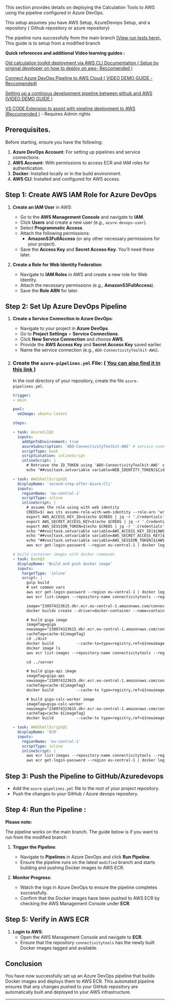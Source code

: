 This section provides details on deploying the Calculation Tools to AWS using the pipeline configured in Azure DevOps.

This setup assumes you have AWS Setup, AzureDevops Setup,  and a repository ( Github repository or azure repository)

The pipeline runs successfully  from the main branch [(View run tests here).](https://dev.azure.com/ITUINT/ConnectivityToolkit/_git/calculation-tools?path=/azure-pipelines.yml&version=GBmain&_a=history) This guide is to setup  from a modified branch

**Quick references and additional Video learning guides :**

[Old calculation toolkit deployment via AWS CLI  Documentation ( Setup by original developer on how to deploy on aws- Reccomended )](https://ituint.sharepoint.com/:w:/r/sites/ConnectivityModelling-Internship/_layouts/15/Doc.aspx?sourcedoc=%7B05EDF5A0-768B-475E-9DCC-A40C6623B153%7D&file=Calculationtools%20AWS%20Deployment%20Guide.docx&action=default&mobileredirect=true)

[Connect Azure DevOps Pipeline to AWS Cloud  ( VIDEO DEMO GUIDE - Reccomended)](https://www.youtube.com/watch?v=Vywmy5FFzoM)

[Setting up a continous  development pipeline between github and AWS (VIDEO DEMO GUIDE )](https://youtu.be/biYVW1TMYAU?t=373)

[VS CODE Extension to assist with pipeline deployment to AWS (Reccomended  )](https://marketplace.visualstudio.com/items?itemName=AmazonWebServices.aws-vsts-tools) - Requires Admin rights

## Prerequisites.

Before starting, ensure you have the following:

1. **Azure DevOps Account**: For setting up pipelines and service connections.
2. **AWS Account**: With permissions to access ECR and IAM roles for authentication.
3. **Docker**: Installed locally or in the build environment.
4. **AWS CLI**: Installed and configured for AWS access.

## Step 1: Create AWS IAM Role for Azure DevOps

1. **Create an IAM User** in AWS:

   - Go to the **AWS Management Console** and navigate to **IAM**.
   - Click **Users** and create a new user (e.g., `azure-devops-user`).
   - Select **Programmatic Access**.
   - Attach the following permissions:
     - **AmazonS3FullAccess** (or any other necessary permissions for your project).
   - Save the **Access Key** and **Secret Access Key**. You’ll need these later.
2. **Create a Role for Web Identity Federation**:

   - Navigate to **IAM Roles** in AWS and create a new role for Web Identity.
   - Attach the necessary permissions (e.g., **AmazonS3FullAccess**).
   - Save the **Role ARN** for later.

## Step 2: Set Up Azure DevOps Pipeline

1. **Create a Service Connection in Azure DevOps**:

   - Navigate to your project in **Azure DevOps**.
   - Go to **Project Settings** > **Service Connections**.
   - Click **New Service Connection** and choose **AWS**.
   - Provide the **AWS Access Key** and **Secret Access Key** saved earlier.
   - Name the service connection (e.g., `ADO-ConnectivityToolkit-AWS`).
2. ### **Create the `azure-pipelines.yml` File**: ( [You can also find it in this link ](https://dev.azure.com/ITUINT/ConnectivityToolkit/_apps/hub/ms.vss-build-web.ci-designer-hub?pipelineId=79&branch=modified))

   In the root directory of your repository, create the file `azure-pipelines.yml`.


   ```yaml
   trigger:
   - main

   pool:
     vmImage: ubuntu-latest

   steps:

   - task: AzureCLI@2
     inputs:
       addSpnToEnvironment: true
       azureSubscription: 'ADO-ConnectivityToolkit-AWS' # service connection name
       scriptType: bash
       scriptLocation: inlineScript
       inlineScript: |
         # Retrieve the ID_TOKEN using 'ADO-ConnectivityToolkit-AWS' service connection to Azure App and set it as WEB_IDENTITY_TOKEN to be used in step 2
         echo "##vso[task.setvariable variable=WEB_IDENTITY_TOKEN]${idToken}"

   - task: AWSShellScript@1
     displayName: 'second-step-after-Azure-Cli'
     inputs:
       regionName: 'eu-central-1'
       scriptType: inline
       inlineScript: |
         # assume the role using with web identity
         CREDS=$( aws sts assume-role-with-web-identity --role-arn "arn:aws:iam::238974323615:role/ado-ADO-ConnectivityToolkit-AWS-Role" --role-session-name "ADO-ConnectivityToolkit-AWS-PIPELINE" --web-identity-token "${WEB_IDENTITY_TOKEN}" --duration-seconds 3600 );
         export AWS_ACCESS_KEY_ID=$(echo $CREDS | jq -r '.Credentials''.AccessKeyId');
         export AWS_SECRET_ACCESS_KEY=$(echo $CREDS | jq -r '.Credentials''.SecretAccessKey');
         export AWS_SESSION_TOKEN=$(echo $CREDS | jq -r '.Credentials''.SessionToken');
         echo "##vso[task.setvariable variable=AWS_ACCESS_KEY_ID]${AWS_ACCESS_KEY_ID}";
         echo "##vso[task.setvariable variable=AWS_SECRET_ACCESS_KEY]${AWS_SECRET_ACCESS_KEY}";
         echo "##vso[task.setvariable variable=AWS_SESSION_TOKEN]${AWS_SESSION_TOKEN}";
         aws ecr get-login-password --region eu-central-1 | docker login --username AWS --password-stdin 238974323615.dkr.ecr.eu-central-1.amazonaws.com

   # build container images with docker commands
   - task: Bash@3
     displayName: 'Build and push docker image'
     inputs:
       targetType: 'inline'
       script: |
         gulp build
         # set common vars
         aws ecr get-login-password --region eu-central-1 | docker login --username AWS --password-stdin 238974323615.dkr.ecr.eu-central-1.amazonaws.com
         aws ecr list-images --repository-name connectivitytools --region eu-central-1

         image="238974323615.dkr.ecr.eu-central-1.amazonaws.com/connectivitytools"
         docker buildx create --driver=docker-container --name=container-builder

         # build giga image
         imageTag=giga
         newimage="238974323615.dkr.ecr.eu-central-1.amazonaws.com/connectivitytools/${imageTag}"
         cacheTag=cache-${imageTag}
         cd ./dist
         docker build          --cache-to=type=registry,ref=${newimage}:${cacheTag},mode=max,image-manifest=true,oci-mediatypes=true          --cache-from=type=registry,ref=${newimage}:${cacheTag}          --builder container-builder          -t ${newimage}:${imageTag}-build-$(Build.BuildId)          -t ${newimage}:${imageTag}          -t ${newimage}:dev          --push          -f Dockerfile.aws          --progress=plain          ./
         docker image ls
         aws ecr list-images --repository-name connectivitytools --region eu-central-1

         cd ../server

         # build giga-api image
         imageTag=giga-api
         newimage="238974323615.dkr.ecr.eu-central-1.amazonaws.com/connectivitytools/${imageTag}"
         cacheTag=cache-${imageTag}
         docker build          --cache-to type=registry,ref=${newimage}:${cacheTag},mode=max,image-manifest=true,oci-mediatypes=true          --cache-from type=registry,ref=${newimage}:${cacheTag}          --builder container-builder          -t ${newimage}:${imageTag}-build-$(Build.BuildId)          -t ${newimage}:${imageTag}          -t ${newimage}:dev          --push          -f Dockerfile.web          --progress=plain          ./

         # build giga-calc-worker image
         imageTag=giga-calc-worker
         newimage="238974323615.dkr.ecr.eu-central-1.amazonaws.com/connectivitytools/${imageTag}"
         cacheTag=cache-${imageTag}
         docker build          --cache-to type=registry,ref=${newimage}:${cacheTag},mode=max,image-manifest=true,oci-mediatypes=true          --cache-from type=registry,ref=${newimage}:${cacheTag}          --builder container-builder          -t ${newimage}:${imageTag}-build-$(Build.BuildId)          -t ${newimage}:${imageTag}          -t ${newimage}:dev          --push          -f Dockerfile.calc          --progress=plain          ./

   - task: AWSShellScript@1
     displayName: 'ECR'
     inputs:
       regionName: 'eu-central-1'
       scriptType: inline
       inlineScript: |
         aws ecr list-images --repository-name connectivitytools --region eu-central-1
         aws ecr get-login-password --region eu-central-1 | docker login --username AWS --password-stdin 238974323615.dkr.ecr.eu-central-1.amazonaws.com
   ```

## Step 3: Push the Pipeline to GitHub/Azuredevops

- Add the `azure-pipelines.yml` file to the root of your project repository.
- Push the changes to your GitHub / Azure devops repository.

## Step 4: Run the Pipeline :

**Please note:** 

The pipeline works on the main branch. The guide below is if you want to run from the modified branch

1. **Trigger the Pipeline**:

   - Navigate to **Pipelines** in Azure DevOps and click **Run Pipeline**.
   - Ensure the pipeline runs on the latest `modified` branch and starts building and pushing Docker images to AWS ECR.
2. **Monitor Progress**:

   - Watch the logs in Azure DevOps to ensure the pipeline completes successfully.
   - Confirm that the Docker images have been pushed to AWS ECR by checking the AWS Management Console under **ECR**.

## Step 5: Verify in AWS ECR

1. **Login to AWS**:
   - Open the AWS Management Console and navigate to **ECR**.
   - Ensure that the repository `connectivitytools` has the newly built Docker images tagged and available.

## Conclusion

You have now successfully set up an Azure DevOps pipeline that builds Docker images and deploys them to AWS ECR. This automated pipeline ensures that any changes pushed to your GitHub repository are automatically built and deployed to your AWS infrastructure.

---
